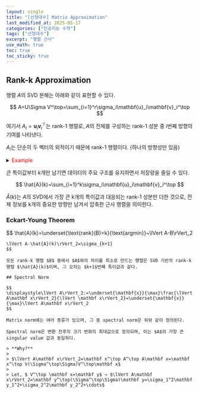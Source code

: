 ```yaml
---
layout: single
title: "[선형대수] Matrix Approximation"
last_modified_at: 2025-05-17
categories: ["인공지능 수학"]
tags: ["선형대수"]
excerpt: "행렬 근사"
use_math: true
toc: true
toc_sticky: true
---
```


## Rank-k Approximation

행렬 $A$의 SVD 분해는 아래와 같이 표현할 수 있다.

$$
A=U\Sigma V^\top=\sum_{i=1}^r\sigma_i\mathbf{u}_i\mathbf{v}_i^\top
$$

여기서 $A_i=\mathbf{u}_i\mathbf{v}_i^\top$는 rank-1 행렬로, $A$의 전체를 구성하는 rank-1 성분 중 i번째 방향의 기여를 나타낸다.

$A_i$는 단순히 두 벡터의 외적이기 때문에 rank-1 행렬이다. (하나의 방향성만 있음)

<details>
<summary><font color='red'>Example</font></summary>
<div markdown="1">

$$
\begin{bmatrix}1\\3\\5\end{bmatirx}\begin{bmatrix}2&4&6\end{bmatirx}
=\begin{bmatrix}\end{bmatirx}
$$

</div>
</details>

큰 특이값부터 $k$개만 남기면 데이터의 주요 구조를 유지하면서 저장량을 줄일 수 있다.

$$
\hat{A}(k)=\sum_{i=1}^k\sigma_i\mathbf{u}_i\mathbf{v}_i^\top
$$

$\hat{A}(k)$는 $A$의 SVD에서 가장 큰 k개의 특이값과 대응되는 rank-1 성분만 더한 것으로, 전체 정보를 k개의 중요한 방향만 남겨서 압축한 근사 행렬을 의미한다.

### Eckart-Young Theorem

$$
\hat{A}(k)=\underset{\text{rank}(B)=k}{\text{argmin}}~\lVert A-B\rVert_2
~~~~,~~~~
\lVert A-\hat{A}(k)\rVert_2=\sigma_{k+1}
$$

모든 rank-k 행렬 $B$ 중에서 $A$와의 차이를 최소로 만드는 행렬은 SVD 기반의 rank-k 행렬 $\hat{A}(k)$이며, 그 오차는 $k+1$번째 특이값과 같다.

## Spectral Norm

$$
\displaystyle\lVert A\rVert_2:=\underset{\mathbf{x}}{\max}\frac{\lVert A\mathbf x\rVert_2}{\lVert \mathbf x\rVert_2}=\underset{\mathbf{x}}{\max}\lVert A\mathbf x\rVert_2
$$

Matrix norm에는 여러 종류가 있으며, 그 중 spectral norm은 위와 같이 정의된다.

Spectral norm은 변환 전후의 크기 변화의 최대값으로 정의되며, 이는 $A$의 가장 큰 singular value 값과 동일하다.

> **Why?**
>
> $\lVert A\mathbf x\rVert_2=\mathbf x^\top A^\top A\mathbf x=\mathbf x^\top V(\Sigma^\top\Sigma)V^\top\mathbf x$
>
> Let, $ V^\top \mathbf x=\mathbf y$ → $\lVert A\mathbf x\rVert_2=\mathbf y^\top(\Sigma^\top\Sigma)\mathbf y=\sigma_1^2\mathbf y_1^2+\sigma_2^2\mathbf y_2^2+\cdots$
